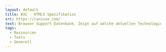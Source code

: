 ```yaml
---
layout: default
title: W3C - HTML5 Spezifikation
src: https://caniuse.com/
text: Browser Support Datenbank. Zeigt auf welche aktuellen Technologien/Standards wo zur Verfügung stehen.
tags:
  - Ressourcen
  - Tools
  - Generell
---
```


